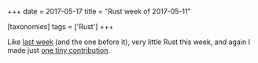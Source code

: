 +++
date = 2017-05-17
title = "Rust week of 2017-05-11"

[taxonomies]
tags = ['Rust']
+++

Like [last week] (and the one before it), very little Rust this week,
and again I made just [one tiny contribution].

  [last week]: http://tshepang.net/rust-week-of-2017-05-04
  [one tiny contribution]: https://github.com/rust-lang/rust/pull/42070

